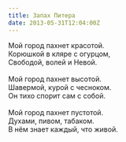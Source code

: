 ```yaml
---
title: Запах Питера
date: 2013-05-31T12:04:00Z
---
```


Мой город пахнет красотой.<br />
Корюшкой в кляре с огурцом,<br />
Свободой, волей и Невой.<br />
<br />
Мой город пахнет высотой.<br />
Шавермой, курой с чесноком.<br />
Он тихо спорит сам с собой.<br />
<br />
Мой город пахнет пустотой.<br />
Духами, пивом, табаком.<br />
В нём знает каждый, что живой.